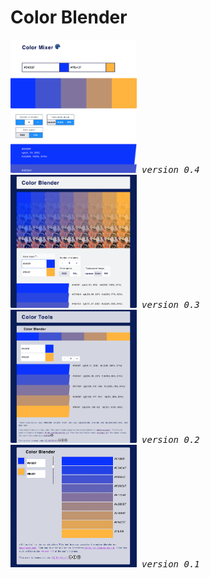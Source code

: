 # Color Blender

<kbd>
<span>
<img src="assets/screenshots/color-blender-v-0-4.png?raw=truetransparent-label" alt="drawing" width="40%"/>
<em>version 0.4</em>
</span>
</kbd>

<kbd>
<span>
<img src="assets/screenshots/color-blender-v-0-3.png?raw=truetransparent-label" alt="drawing" width="40%"/>
<em>version 0.3</em>
</span>
</kbd>

<kbd>
<span>
<img src="assets/screenshots/color-blender-v-0-2.png?raw=truetransparent-label" alt="drawing" width="40%"/>
<em>version 0.2</em>
</span>
</kbd>

<kbd>
<span>
<img src="assets/screenshots/color-blender-v-0-1.png?raw=truetransparent-label" alt="drawing" width="40%"/>
<em>version 0.1</em>
</span>
</kbd>
